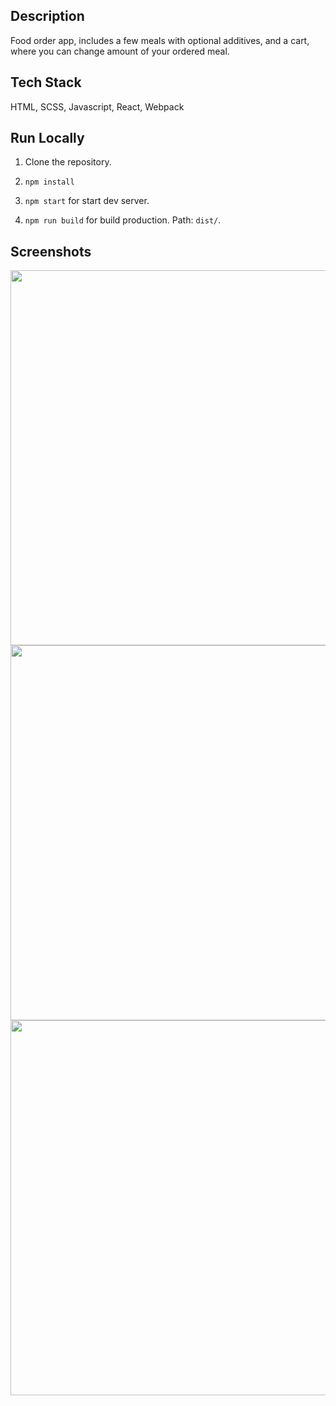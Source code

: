## Description
Food order app, includes a few meals with optional additives, and a cart, where you can change amount of your ordered meal.

## Tech Stack
HTML, SCSS, Javascript, React, Webpack

## Run Locally
1. Clone the repository.

2. `npm install`

3. `npm start` for start dev server.

4. `npm run build` for build production. Path: `dist/`.

## Screenshots
<img src="https://user-images.githubusercontent.com/108689716/202673594-223d9baf-c923-4ced-b24b-69348a8d0eb2.png" width="600">
<img src="https://user-images.githubusercontent.com/108689716/202675465-7d744bfa-4a7c-475a-8b47-5d11b32253dc.png" width="600">
<img src="https://user-images.githubusercontent.com/108689716/202675469-1ed5b173-c649-4fdc-9b95-4cd98a4fc70b.png" width="600">
